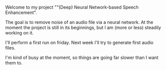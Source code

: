 Welcome to my project ""(Deep) Neural Network-based Speech Enhancement".

The goal is to remove noise of an audio file via a neural network.
At the moment the project is still in its beginnings, but I am (more or less)
steadily working on it.

I'll perform a first run on friday. Next week I'll try to generate first audio files.

I'm kind of busy at the moment, so things are going far slower than I want them to.
